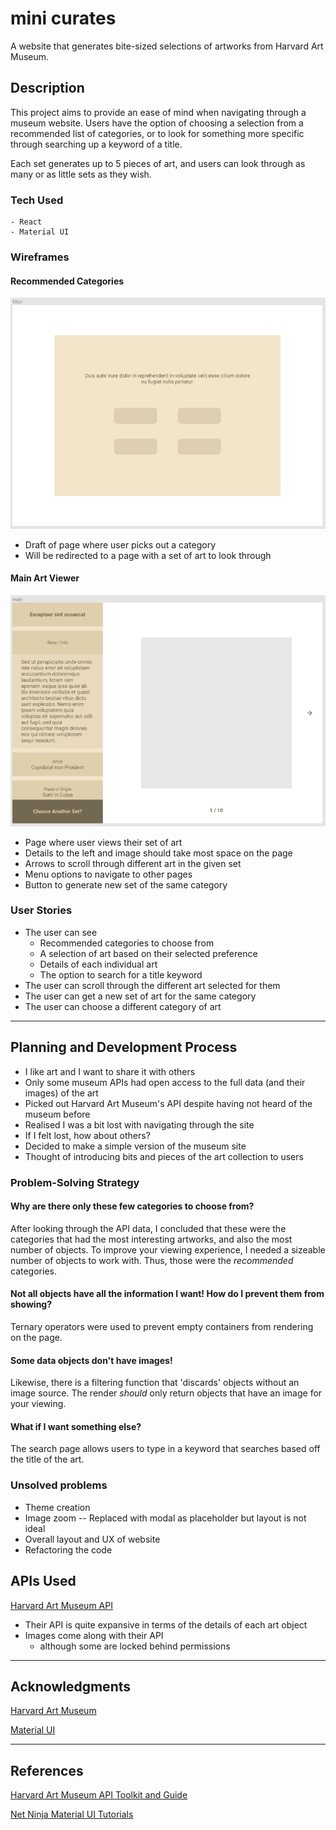 # mini curates

A website that generates bite-sized selections of artworks from Harvard Art Museum.

## Description

This project aims to provide an ease of mind when navigating through a museum website. Users have the option of choosing a selection from a recommended list of categories, or to look for something more specific through searching up a keyword of a title.

Each set generates up to 5 pieces of art, and users can look through as many or as little sets as they wish.

### Tech Used

```
- React
- Material UI
```

### Wireframes

#### Recommended Categories

![choices](https://github.com/tanwsc/MuseumSiteProject/blob/master/picures/choices.png?raw=true)

- Draft of page where user picks out a category
- Will be redirected to a page with a set of art to look through

#### Main Art Viewer

![main](https://github.com/tanwsc/MuseumSiteProject/blob/master/picures/main.png?raw=true)

- Page where user views their set of art
- Details to the left and image should take most space on the page
- Arrows to scroll through different art in the given set
- Menu options to navigate to other pages
- Button to generate new set of the same category

### User Stories

- The user can see
  - Recommended categories to choose from
  - A selection of art based on their selected preference
  - Details of each individual art
  - The option to search for a title keyword
- The user can scroll through the different art selected for them
- The user can get a new set of art for the same category
- The user can choose a different category of art

---

## Planning and Development Process

- I like art and I want to share it with others
- Only some museum APIs had open access to the full data (and their images) of the art
- Picked out Harvard Art Museum's API despite having not heard of the museum before
- Realised I was a bit lost with navigating through the site
- If I felt lost, how about others?
- Decided to make a simple version of the museum site
- Thought of introducing bits and pieces of the art collection to users

### Problem-Solving Strategy

#### Why are there only these few categories to choose from?

After looking through the API data, I concluded that these were the categories that had the most interesting artworks, and also the most number of objects. To improve your viewing experience, I needed a sizeable number of objects to work with. Thus, those were the _recommended_ categories.

#### Not all objects have all the information I want! How do I prevent them from showing?

Ternary operators were used to prevent empty containers from rendering on the page.

#### Some data objects don't have images!

Likewise, there is a filtering function that 'discards' objects without an image source. The render _should_ only return objects that have an image for your viewing.

#### What if I want something else?

The search page allows users to type in a keyword that searches based off the title of the art.

### Unsolved problems

- Theme creation
- Image zoom -- Replaced with modal as placeholder but layout is not ideal
- Overall layout and UX of website
- Refactoring the code

## APIs Used

[Harvard Art Museum API](https://harvardartmuseums.org/collections/api)

- Their API is quite expansive in terms of the details of each art object
- Images come along with their API
  - although some are locked behind permissions

---

## Acknowledgments
[Harvard Art Museum](https://harvardartmuseums.org/)

[Material UI](https://material-ui.com/)

---

## References
[Harvard Art Museum API Toolkit and Guide](https://api-toolkit.herokuapp.com/)

[Net Ninja Material UI Tutorials](https://www.youtube.com/playlist?list=PL4cUxeGkcC9gjxLvV4VEkZ6H6H4yWuS58)

